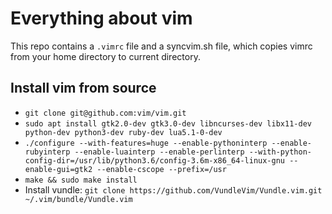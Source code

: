 # Everything about vim
This repo contains a `.vimrc` file and a syncvim.sh file, 
which copies vimrc from your home directory to current directory.
## Install vim from source
- `git clone git@github.com:vim/vim.git` 
- `sudo apt install gtk2.0-dev gtk3.0-dev libncurses-dev libx11-dev python-dev python3-dev ruby-dev lua5.1-0-dev`
- `./configure --with-features=huge --enable-pythoninterp --enable-rubyinterp --enable-luainterp --enable-perlinterp --with-python-config-dir=/usr/lib/python3.6/config-3.6m-x86_64-linux-gnu --enable-gui=gtk2 --enable-cscope --prefix=/usr`
- `make && sudo make install`
- Install vundle: `git clone https://github.com/VundleVim/Vundle.vim.git ~/.vim/bundle/Vundle.vim`

